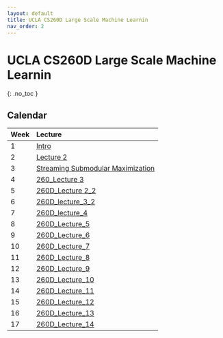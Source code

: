 ```yaml
---
layout: default
title: UCLA CS260D Large Scale Machine Learnin
nav_order: 2
---
```

# UCLA CS260D Large Scale Machine Learnin

{: .no_toc }

## Calendar

<div class="code-example" markdown="1">

| Week |               Lecture                |
|:-----|:-------------------|
| 1 | [Intro](http://public2.yuantsy.com/Test/CS260D/Intro.pdf) |
| 2 | [Lecture 2](http://public2.yuantsy.com/Test/CS260D/Lecture%2.pdf)  |
| 3 | [Streaming Submodular Maximization](http://public2.yuantsy.com/Test/CS260D/Streaming%Submodular%Maximization.pdf) |
| 4 | [260_Lecture 3](http://public2.yuantsy.com/Test/CS260D/260_Lecture%203.pdf) |
| 5 | [260D_Lecture 2_2](http://public2.yuantsy.com/Test/CS260D/260D_Lecture%2_2.pdf) |
| 6 | [260D_lecture_3_2](http://public2.yuantsy.com/Test/CS260D/260D_Lecture_3_2.pdf)|
| 7 | [260D_lecture_4](http://public2.yuantsy.com/Test/CS260D/260D_lecture_4.pdf) |
| 8 | [260D_Lecture_5](http://public2.yuantsy.com/Test/CS260D/260D_lecture_5.pdf) |
| 9 | [260D_Lecture_6](http://public2.yuantsy.com/Test/CS260D/260D_lecture_6.pdf) |
| 10 | [260D_Lecture_7](http://public2.yuantsy.com/Test/CS260D/260D_lecture_7.pdf) |
| 11 | [260D_Lecture_8](http://public2.yuantsy.com/Test/CS260D/260D_lecture_8.pdf) |
| 12 | [260D_Lecture_9](http://public2.yuantsy.com/Test/CS260D/260D_lecture_9.pdf) |
| 13 | [260D_Lecture_10](http://public2.yuantsy.com/Test/CS260D/260D_lecture_10.pdf) |
| 14 | [260D_Lecture_11](http://public2.yuantsy.com/Test/CS260D/260D_lecture_11.pdf) |
| 15 | [260D_Lecture_12](http://public2.yuantsy.com/Test/CS260D/260D_lecture_12.pdf) |
| 16 | [260D_Lecture_13](http://public2.yuantsy.com/Test/CS260D/260D_lecture_13.pdf) |
| 17 | [260D_Lecture_14](http://public2.yuantsy.com/Test/CS260D/260D_lecture_14.pdf) |